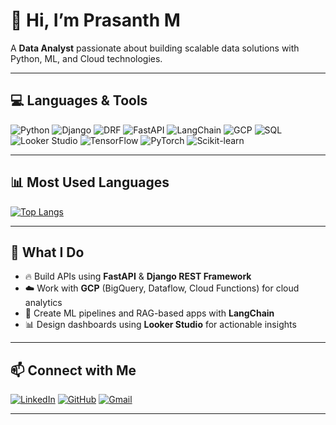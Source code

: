 # 👋 Hi, I’m Prasanth M

A **Data Analyst** passionate about building scalable data solutions with Python, ML, and Cloud technologies.  

---

## 💻 Languages & Tools
![Python](https://img.shields.io/badge/-Python-3776AB?logo=python&logoColor=white&style=flat)
![Django](https://img.shields.io/badge/-Django-092E20?logo=django&logoColor=white&style=flat)
![DRF](https://img.shields.io/badge/-DRF-CA4245?logo=django&logoColor=white&style=flat)
![FastAPI](https://img.shields.io/badge/-FastAPI-009688?logo=fastapi&logoColor=white&style=flat)
![LangChain](https://img.shields.io/badge/-LangChain-3B7DDD?logo=chainlink&logoColor=white&style=flat)
![GCP](https://img.shields.io/badge/-Google%20Cloud-4285F4?logo=googlecloud&logoColor=white&style=flat)
![SQL](https://img.shields.io/badge/-SQL-4479A1?logo=mysql&logoColor=white&style=flat)
![Looker Studio](https://img.shields.io/badge/-Looker%20Studio-4285F4?logo=google&logoColor=white&style=flat)
![TensorFlow](https://img.shields.io/badge/-TensorFlow-FF6F00?logo=tensorflow&logoColor=white&style=flat)
![PyTorch](https://img.shields.io/badge/-PyTorch-EE4C2C?logo=pytorch&logoColor=white&style=flat)
![Scikit-learn](https://img.shields.io/badge/-Scikit--learn-F7931E?logo=scikit-learn&logoColor=white&style=flat)

---

## 📊 Most Used Languages
[![Top Langs](https://github-readme-stats.vercel.app/api/top-langs/?username=saiprasanth5682&layout=compact&theme=default)](https://github.com/saiprasanth5682)

---

## 🌱 What I Do
- 🔥 Build APIs using **FastAPI** & **Django REST Framework**
- ☁️ Work with **GCP** (BigQuery, Dataflow, Cloud Functions) for cloud analytics
- 🤖 Create ML pipelines and RAG-based apps with **LangChain**
- 📊 Design dashboards using **Looker Studio** for actionable insights

---

## 📫 Connect with Me
[![LinkedIn](https://img.shields.io/badge/-LinkedIn-0A66C2?logo=linkedin&logoColor=white&style=flat)](https://www.linkedin.com/in/prasanth-m-443a03283/)
[![GitHub](https://img.shields.io/badge/-GitHub-181717?logo=github&logoColor=white&style=flat)](https://github.com/saiprasanth5682)
[![Gmail](https://img.shields.io/badge/-Gmail-D14836?logo=gmail&logoColor=white&style=flat)](mailto:saiprasanth5682@gmail.com)

---

